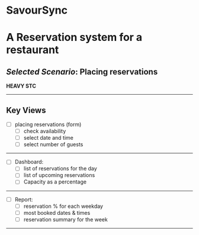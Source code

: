# SavourSync
# A Reservation system for a restaurant
## _Selected Scenario_: Placing reservations

**HEAVY STC** 
<hr>

## Key Views

- [ ] placing reservations (form)
  - [ ] check availability 
  - [ ] select date and time
  - [ ] select number of guests
   
<hr>

- [ ] Dashboard:
    - [ ] list of reservations for the day
    - [ ] list of upcoming reservations
    - [ ]  Capacity as a percentage

<hr>

- [ ] Report:
  - [ ] reservation % for each weekday
  - [ ] most booked dates & times
  - [ ] reservation summary for the week

<hr>


